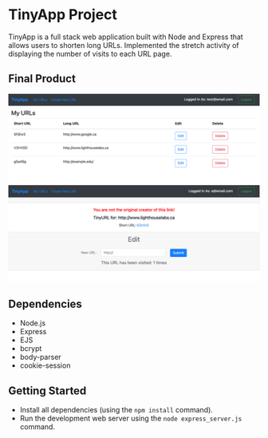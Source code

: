 # TinyApp Project

TinyApp is a full stack web application built with Node and Express that allows users to shorten long URLs.  Implemented the stretch activity of displaying the number of visits to each URL page.  

## Final Product

!["Screenshot of URLs page"](https://github.com/abhiram-satha/tinyapp/blob/main/docs/urls-page.png?raw=true)
!["Screenshot of a specific URL page"](https://github.com/abhiram-satha/tinyapp/blob/main/docs/urls_show.png?raw=true)

## Dependencies

- Node.js
- Express
- EJS
- bcrypt
- body-parser
- cookie-session


## Getting Started

- Install all dependencies (using the `npm install` command).
- Run the development web server using the `node express_server.js` command. 